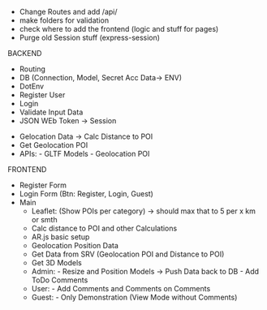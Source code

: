 - Change Routes and add /api/
- make folders for validation 
- check where to add the frontend (logic and stuff for pages)
- Purge old Session stuff (express-session)


BACKEND
+ Routing
+ DB (Connection, Model, Secret Acc Data-> ENV)
+ DotEnv
+ Register User
+ Login
+ Validate Input Data
+ JSON WEb Token -> Session
- Gelocation Data -> Calc Distance to POI
- Get Geolocation POI
- APIs:
        - GLTF Models
        - Geolocation POI

FRONTEND
- Register Form
- Login Form (Btn: Register, Login, Guest)
- Main
    - Leaflet: (Show POIs per category)
        -> should max that to 5 per x km or smth
    - Calc distance to POI and other Calculations
    - AR.js basic setup
    - Geolocation Position Data
    - Get Data from SRV (Geolocation POI and Distance to POI)
    - Get 3D Models
    - Admin:
            - Resize and Position Models
              -> Push Data back to DB
            - Add ToDo Comments
    - User:
            - Add Comments and Comments on Comments
    - Guest:
            - Only Demonstration (View Mode without Comments)

